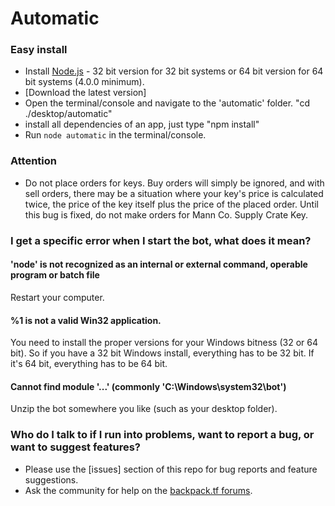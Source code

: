 # Automatic #

### Easy install ###
* Install [Node.js](https://nodejs.org/en/download/current/) - 32 bit version for 32 bit systems or 64 bit version for 64 bit systems (4.0.0 minimum).
* [Download the latest version]
* Open the terminal/console and navigate to the 'automatic'  folder.
 "cd ./desktop/automatic"
* install all dependencies of an app, just type "npm install"
* Run `node automatic` in the terminal/console.

### Attention ###

* Do not place orders for keys. Buy orders will simply be ignored, and with sell orders, there may be a situation where your key's price is calculated twice, the price of the key itself plus the price of the placed order. Until this bug is fixed, do not make orders for Mann Co. Supply Crate Key.

### I get a specific error when I start the bot, what does it mean? ###
#### 'node' is not recognized as an internal or external command, operable program or batch file ####
Restart your computer.

#### %1 is not a valid Win32 application.
You need to install the proper versions for your Windows bitness (32 or 64 bit). So if you have a 32 bit Windows install, everything has to be 32 bit. If it's 64 bit, everything has to be 64 bit.

#### Cannot find module '...' (commonly 'C:\Windows\system32\bot')
Unzip the bot somewhere you like (such as your desktop folder).

### Who do I talk to if I run into problems, want to report a bug, or want to suggest features? ###

* Please use the [issues] section of this repo for bug reports and feature suggestions.
* Ask the community for help on the [backpack.tf forums](http://forums.backpack.tf/index.php?/topic/20204-backpacktf-automatic-help-thread/).

